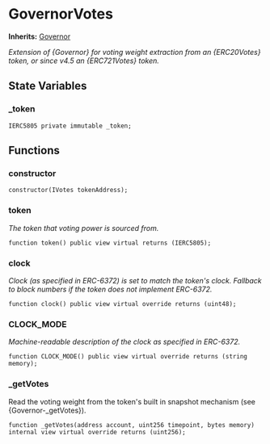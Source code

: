 # GovernorVotes
**Inherits:**
[Governor](/lib/openzeppelin-contracts/contracts/governance/Governor.sol/abstract.Governor.md)

*Extension of {Governor} for voting weight extraction from an {ERC20Votes} token, or since v4.5 an {ERC721Votes}
token.*


## State Variables
### _token

```solidity
IERC5805 private immutable _token;
```


## Functions
### constructor


```solidity
constructor(IVotes tokenAddress);
```

### token

*The token that voting power is sourced from.*


```solidity
function token() public view virtual returns (IERC5805);
```

### clock

*Clock (as specified in ERC-6372) is set to match the token's clock. Fallback to block numbers if the token
does not implement ERC-6372.*


```solidity
function clock() public view virtual override returns (uint48);
```

### CLOCK_MODE

*Machine-readable description of the clock as specified in ERC-6372.*


```solidity
function CLOCK_MODE() public view virtual override returns (string memory);
```

### _getVotes

Read the voting weight from the token's built in snapshot mechanism (see {Governor-_getVotes}).


```solidity
function _getVotes(address account, uint256 timepoint, bytes memory) internal view virtual override returns (uint256);
```

